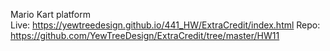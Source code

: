 Mario Kart platform
<br>
Live: https://yewtreedesign.github.io/441_HW/ExtraCredit/index.html
Repo: https://github.com/YewTreeDesign/ExtraCredit/tree/master/HW11
